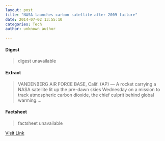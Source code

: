 ```yaml
---
layout: post
title: "NASA launches carbon satellite after 2009 failure"
date: 2014-07-02 13:55:10
categories: Tech
author: unknown author

---
```



#### Digest
>digest unavailable

#### Extract
>VANDENBERG AIR FORCE BASE, Calif. (AP) — A rocket carrying a NASA satellite lit up the pre-dawn skies Wednesday on a mission to track atmospheric carbon dioxide, the chief culprit behind global warming....

#### Factsheet
>factsheet unavailable

[Visit Link](https://uk.news.yahoo.com/nasa-launches-carbon-satellite-2009-failure-102005081.html)


